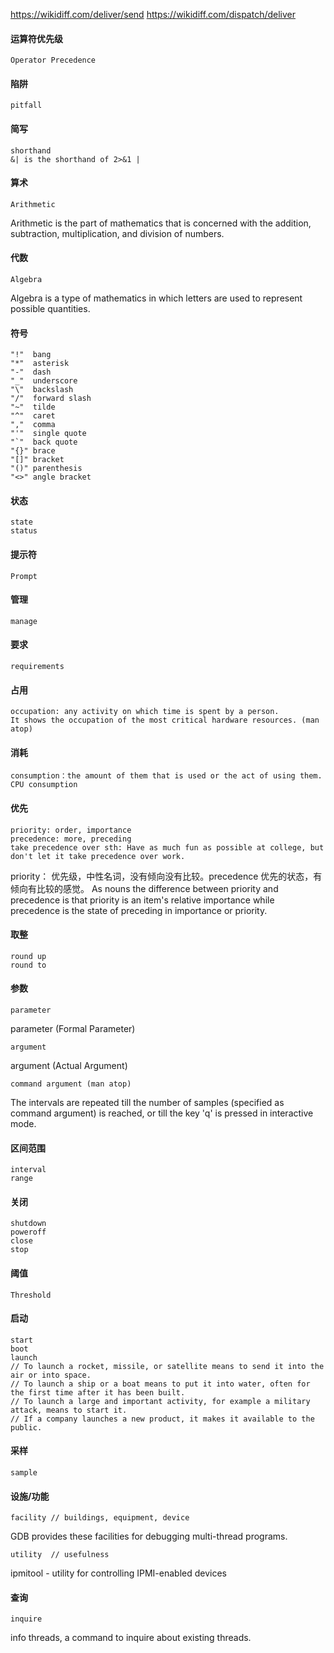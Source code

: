 https://wikidiff.com/deliver/send
https://wikidiff.com/dispatch/deliver

#### 运算符优先级
```
Operator Precedence
```
#### 陷阱
```
pitfall
```

#### 简写
```
shorthand
&| is the shorthand of 2>&1 | 
```

#### 算术
```
Arithmetic
```
Arithmetic is the part of mathematics that is concerned with the addition, subtraction, multiplication, and division of numbers.

#### 代数
```
Algebra
```
Algebra is a type of mathematics in which letters are used to represent possible quantities.

#### 符号
```
"!"  bang
"*"  asterisk
"-"  dash
"_"  underscore
"\"  backslash
"/"  forward slash
"~"  tilde
"^"  caret
","  comma
"'"  single quote
"`"  back quote
"{}" brace
"[]" bracket
"()" parenthesis
"<>" angle bracket
```

#### 状态
```
state
status
```

#### 提示符
```
Prompt
```

#### 管理
```
manage
```
#### 要求
```
requirements
```

#### 占用
```
occupation: any activity on which time is spent by a person.
It shows the occupation of the most critical hardware resources. (man atop)
```

#### 消耗
```
consumption：the amount of them that is used or the act of using them.
CPU consumption
```

#### 优先
```
priority: order, importance 
precedence: more, preceding 
take precedence over sth: Have as much fun as possible at college, but don't let it take precedence over work.
```
priority： 优先级，中性名词，没有倾向没有比较。precedence 优先的状态，有倾向有比较的感觉。
As nouns the difference between priority and precedence is that priority is an item's relative importance while precedence is the state of preceding in importance or priority.

#### 取整
```
round up
round to
```
#### 参数
```
parameter
```
parameter (Formal Parameter)

```
argument
```
argument (Actual Argument)

```
command argument (man atop) 
```
The intervals  are repeated till the number of samples (specified as command argument) is reached, or till the key 'q' is pressed in  interactive mode.

#### 区间范围
```
interval
range
```

#### 关闭
```
shutdown
poweroff
close
stop
```

#### 阈值
```
Threshold
```

#### 启动
```
start
boot
launch 
// To launch a rocket, missile, or satellite means to send it into the air or into space.
// To launch a ship or a boat means to put it into water, often for the first time after it has been built.
// To launch a large and important activity, for example a military attack, means to start it.
// If a company launches a new product, it makes it available to the public.
```

#### 采样
```
sample 
```

#### 设施/功能
```
facility // buildings, equipment, device
```
GDB provides these facilities for debugging multi-thread programs.

```
utility  // usefulness
```
ipmitool - utility for controlling IPMI-enabled devices

#### 查询
```
inquire
```
info threads, a command to inquire about existing threads.
